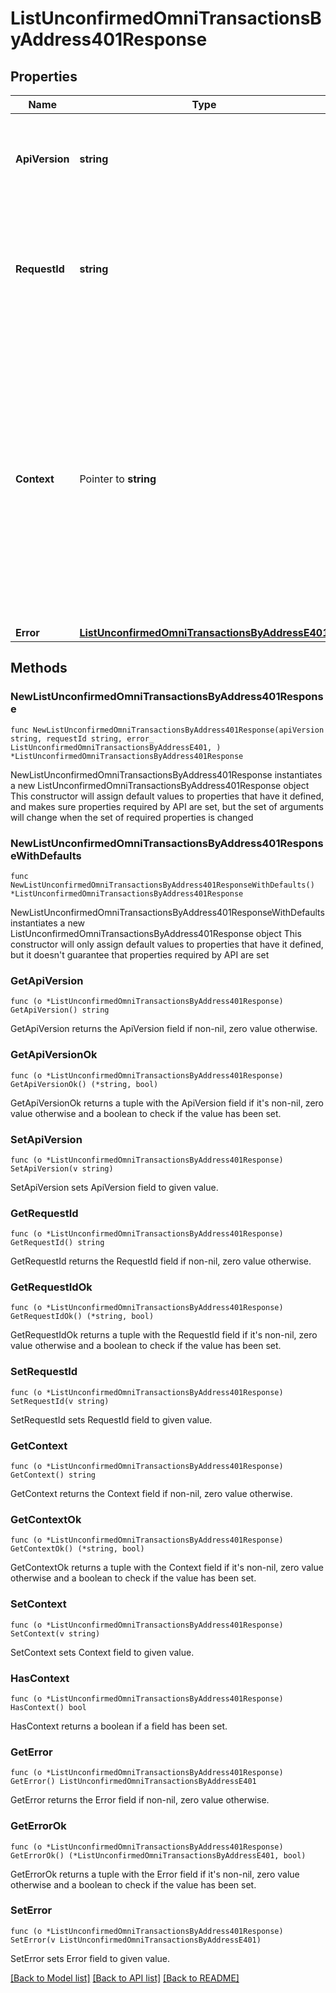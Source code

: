 # ListUnconfirmedOmniTransactionsByAddress401Response

## Properties

Name | Type | Description | Notes
------------ | ------------- | ------------- | -------------
**ApiVersion** | **string** | Specifies the version of the API that incorporates this endpoint. | 
**RequestId** | **string** | Defines the ID of the request. The &#x60;requestId&#x60; is generated by Crypto APIs and it&#39;s unique for every request. | 
**Context** | Pointer to **string** | In batch situations the user can use the context to correlate responses with requests. This property is present regardless of whether the response was successful or returned as an error. &#x60;context&#x60; is specified by the user. | [optional] 
**Error** | [**ListUnconfirmedOmniTransactionsByAddressE401**](ListUnconfirmedOmniTransactionsByAddressE401.md) |  | 

## Methods

### NewListUnconfirmedOmniTransactionsByAddress401Response

`func NewListUnconfirmedOmniTransactionsByAddress401Response(apiVersion string, requestId string, error_ ListUnconfirmedOmniTransactionsByAddressE401, ) *ListUnconfirmedOmniTransactionsByAddress401Response`

NewListUnconfirmedOmniTransactionsByAddress401Response instantiates a new ListUnconfirmedOmniTransactionsByAddress401Response object
This constructor will assign default values to properties that have it defined,
and makes sure properties required by API are set, but the set of arguments
will change when the set of required properties is changed

### NewListUnconfirmedOmniTransactionsByAddress401ResponseWithDefaults

`func NewListUnconfirmedOmniTransactionsByAddress401ResponseWithDefaults() *ListUnconfirmedOmniTransactionsByAddress401Response`

NewListUnconfirmedOmniTransactionsByAddress401ResponseWithDefaults instantiates a new ListUnconfirmedOmniTransactionsByAddress401Response object
This constructor will only assign default values to properties that have it defined,
but it doesn't guarantee that properties required by API are set

### GetApiVersion

`func (o *ListUnconfirmedOmniTransactionsByAddress401Response) GetApiVersion() string`

GetApiVersion returns the ApiVersion field if non-nil, zero value otherwise.

### GetApiVersionOk

`func (o *ListUnconfirmedOmniTransactionsByAddress401Response) GetApiVersionOk() (*string, bool)`

GetApiVersionOk returns a tuple with the ApiVersion field if it's non-nil, zero value otherwise
and a boolean to check if the value has been set.

### SetApiVersion

`func (o *ListUnconfirmedOmniTransactionsByAddress401Response) SetApiVersion(v string)`

SetApiVersion sets ApiVersion field to given value.


### GetRequestId

`func (o *ListUnconfirmedOmniTransactionsByAddress401Response) GetRequestId() string`

GetRequestId returns the RequestId field if non-nil, zero value otherwise.

### GetRequestIdOk

`func (o *ListUnconfirmedOmniTransactionsByAddress401Response) GetRequestIdOk() (*string, bool)`

GetRequestIdOk returns a tuple with the RequestId field if it's non-nil, zero value otherwise
and a boolean to check if the value has been set.

### SetRequestId

`func (o *ListUnconfirmedOmniTransactionsByAddress401Response) SetRequestId(v string)`

SetRequestId sets RequestId field to given value.


### GetContext

`func (o *ListUnconfirmedOmniTransactionsByAddress401Response) GetContext() string`

GetContext returns the Context field if non-nil, zero value otherwise.

### GetContextOk

`func (o *ListUnconfirmedOmniTransactionsByAddress401Response) GetContextOk() (*string, bool)`

GetContextOk returns a tuple with the Context field if it's non-nil, zero value otherwise
and a boolean to check if the value has been set.

### SetContext

`func (o *ListUnconfirmedOmniTransactionsByAddress401Response) SetContext(v string)`

SetContext sets Context field to given value.

### HasContext

`func (o *ListUnconfirmedOmniTransactionsByAddress401Response) HasContext() bool`

HasContext returns a boolean if a field has been set.

### GetError

`func (o *ListUnconfirmedOmniTransactionsByAddress401Response) GetError() ListUnconfirmedOmniTransactionsByAddressE401`

GetError returns the Error field if non-nil, zero value otherwise.

### GetErrorOk

`func (o *ListUnconfirmedOmniTransactionsByAddress401Response) GetErrorOk() (*ListUnconfirmedOmniTransactionsByAddressE401, bool)`

GetErrorOk returns a tuple with the Error field if it's non-nil, zero value otherwise
and a boolean to check if the value has been set.

### SetError

`func (o *ListUnconfirmedOmniTransactionsByAddress401Response) SetError(v ListUnconfirmedOmniTransactionsByAddressE401)`

SetError sets Error field to given value.



[[Back to Model list]](../README.md#documentation-for-models) [[Back to API list]](../README.md#documentation-for-api-endpoints) [[Back to README]](../README.md)


